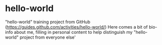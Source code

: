 # hello-world
"hello-world" training project from GitHub (https://guides.github.com/activities/hello-world/)
Here comes a bit of bio-info about me, filling in personal content to help distinguish my "hello-world" project from everyone else'

